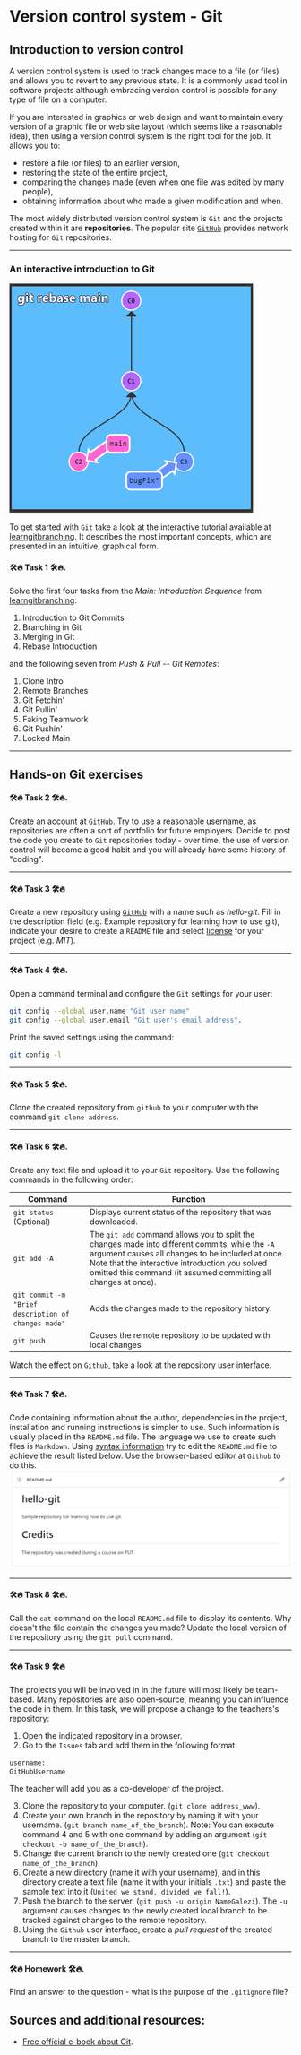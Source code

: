 # Version control system - Git

## Introduction to version control

A version control system is used to track changes made to a file (or files) and allows you to revert to any previous state. It is a commonly used tool in software projects although embracing version control is possible for any type of file on a computer.

If you are interested in graphics or web design and want to maintain every version of a graphic file or web site layout (which seems like a reasonable idea), then using a version control system is the right tool for the job. It allows you to:
* restore a file (or files) to an earlier version, 
* restoring the state of the entire project, 
* comparing the changes made (even when one file was edited by many people), 
* obtaining information about who made a given modification and when.

The most widely distributed version control system is ```Git``` and the projects created within it are __repositories__. The popular site [```GitHub```](https://github.com/) provides network hosting for ```Git``` repositories.
***


### An interactive introduction to Git

![](_resources/lab02/learninggit.gif)

To get started with ```Git``` take a look at the interactive tutorial available at [learngitbranching](https://learngitbranching.js.org/). It describes the most important concepts, which are presented in an intuitive, graphical form.

#### 🛠🔥 Task 1 🛠🔥.

Solve the first four tasks from the _Main: Introduction Sequence_ from [learngitbranching](https://learngitbranching.js.org/):
 1. Introduction to Git Commits
 2. Branching in Git
 3. Merging in Git
 4. Rebase Introduction
 
 and the following seven from _Push & Pull -- Git Remotes_:
 1. Clone Intro 
 2. Remote Branches
 3. Git Fetchin'
 4. Git Pullin'
 5. Faking Teamwork
 6. Git Pushin'
 7. Locked Main

***


## Hands-on Git exercises

#### 🛠🔥 Task 2 🛠🔥.

Create an account at [```GitHub```](https://github.com/). Try to use a reasonable username, as repositories are often a sort of portfolio for future employers. Decide to post the code you create to ```Git``` repositories today - over time, the use of version control will become a good habit and you will already have some history of "coding".

***

#### 🛠🔥 Task 3 🛠🔥

Create a new repository using [```GitHub```](https://github.com/) with a name such as _hello-git_. Fill in the description field (e.g. Example repository for learning how to use git), indicate your desire to create a ```README``` file and select [license](https://choosealicense.com/) for your project (e.g. _MIT_).

***

#### 🛠🔥 Task 4 🛠🔥.

Open a command terminal and configure the ```Git``` settings for your user:
```bash
git config --global user.name "Git user name"
git config --global user.email "Git user's email address".
```
Print the saved settings using the command:
```bash
git config -l
```

***

#### 🛠🔥 Task 5 🛠🔥.

Clone the created repository from ```github``` to your computer with the command ```git clone address```.
***

#### 🛠🔥 Task 6 🛠🔥.


Create any text file and upload it to your ```Git``` repository. Use the following commands in the following order:
<!--
1. [```git status``](https://git-scm.com/docs/git-status) - displays the current status of the repository you have downloaded to your computer.
2. [```git add``](https://git-scm.com/docs/git-add) with the argument ```-A``.
The ```git add`` command allows you to split the changes you have made into different commits, while the ```-A`` argument causes all the changes to be included at once. Note that the interactive introduction you solved omitted this command (it assumed committing all changes at once).
3. [```git commit``]() with the argument ```-m Brief description of changes made`` - adds the changes made to the repository history.
4. [```git push``]() - causes the remote repository to be updated.
-->

| Command | Function |
|--- |--- |
| ```git status``` (Optional) | Displays current status of the repository that was downloaded. |
| ```git add -A``` | The ```git add``` command allows you to split the changes made into different commits, while the ```-A``` argument causes all changes to be included at once. Note that the interactive introduction you solved omitted this command (it assumed committing all changes at once). 	|
| ```git commit -m "Brief description of changes made"``` | Adds the changes made to the repository history. |
| ```git push``` | Causes the remote repository to be updated with local changes. |

Watch the effect on ```Github```, take a look at the repository user interface.
***
#### 🛠🔥 Task 7 🛠🔥.

Code containing information about the author, dependencies in the project, installation and running instructions is simpler to use. Such information is usually placed in the ```README.md``` file. The language we use to create such files is ```Markdown```. 
Using [syntax information](https://docs.github.com/en/get-started/writing-on-github/getting-started-with-writing-and-formatting-on-github/basic-writing-and-formatting-syntax) try to edit the ```README.md``` file to achieve the result listed below. Use the browser-based editor at ```Github``` to do this.
![](_resources/lab02/md.png)
***

#### 🛠🔥 Task 8 🛠🔥.

Call the ```cat``` command on the local ```README.md``` file to display its contents. Why doesn't the file contain the changes you made? Update the local version of the repository using the ```git pull``` command.
***

#### 🛠🔥 Task 9 🛠🔥

The projects you will be involved in in the future will most likely be team-based. Many repositories are also open-source, meaning you can influence the code in them. In this task, we will propose a change to the teachers's repository:
1. Open the indicated repository in a browser.
2. Go to the ```Issues``` tab and add them in the following format:
```
username:
GitHubUsername
```

The teacher will add you as a co-developer of the project.

3. Clone the repository to your computer. (```git clone address_www```).
4. Create your own branch in the repository by naming it with your username. (```git branch name_of_the_branch```). Note: You can execute command 4 and 5 with one command by adding an argument (```git checkout -b name_of_the_branch```).
5. Change the current branch to the newly created one (```git checkout name_of_the_branch```).
6. Create a new directory (name it with your username), and in this directory create a text file (name it with your initials ```.txt```) and paste the sample text into it (```United we stand, divided we fall!```).
6. Push the branch to the server. (```git push -u origin NameGalezi```). The ```-u``` argument causes changes to the newly created local branch to be tracked against changes to the remote repository.
7. Using the ```Github``` user interface, create a _pull request_ of the created branch to the master branch.

***

#### 🛠🔥 Homework 🛠🔥.

Find an answer to the question - what is the purpose of the ```.gitignore``` file?

## Sources and additional resources:

* [Free official e-book about Git](https://git-scm.com/book/en/v2).
